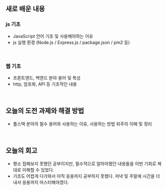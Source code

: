 ## 새로 배운 내용
### js 기초
- JavaScript 언어 기초 및 사용해야하는 이유
- js 실행 환경 (Node.js / Express.js / package.json / pm2 등)
<br>

### 웹 기초
- 프론트엔드, 백엔드 분야 용어 및 특성
- http, 암호화, API 등 기초적인 내용 
<br>

## 오늘의 도전 과제와 해결 방법
- 풀스택 분야의 필수 용어와 사용하는 이유, 사용하는 방법 위주의 이해 및 정리
<br>

## 오늘의 회고
- 평소 접해보지 못했던 공부이지만, 필수적으로 알아야했던 내용들을 이번 기회로 제대로 이해할 수 있었다.
- 기초도 어렵게 다가와서 아직 응용까지 공부하지 못했다. 저녁 및 주말에 시간을 더 내서 응용까지 마스터해야겠다.

